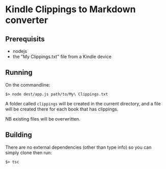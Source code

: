 # Kindle Clippings to Markdown converter

## Prerequisits
- nodejs
- the "My Clippings.txt" file from a Kindle device

## Running
On the commandline:

```
$> node dest/app.js path/to/My\ Clippings.txt
```

A folder called `clippings` will be created in the current directory, and a file will be created there for each book that has clippings. 

NB existing files will be overwritten.

## Building

There are no external dependencies (other than type info) so you can simply clone then run:

```
$> tsc
```
